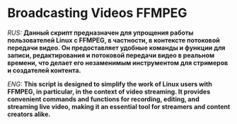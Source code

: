 # Broadcasting Videos FFMPEG

*RUS:*
**Данный скрипт предназначен для упрощения работы пользователей Linux с FFMPEG, в частности, в контексте потоковой передачи видео. Он предоставляет удобные команды и функции для записи, редактирования и потоковой передачи видео в реальном времени, что делает его незаменимым инструментом для стримеров и создателей контента.**

*ENG:*
**This script is designed to simplify the work of Linux users with FFMPEG, in particular, in the context of video streaming. It provides convenient commands and functions for recording, editing, and streaming live video, making it an essential tool for streamers and content creators alike.**
